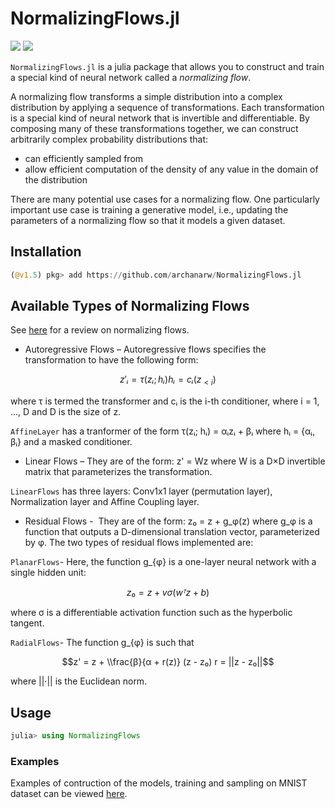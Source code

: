 # NormalizingFlows.jl

[![](https://img.shields.io/badge/docs-stable-blue.svg)](https://archanarw.github.io/NormalizingFlows.jl/stable)
[![](https://img.shields.io/badge/docs-dev-blue.svg)](https://archanarw.github.io/NormalizingFlows.jl/dev)

`NormalizingFlows.jl` is a julia package that allows you to construct and train a special kind of neural network called a *normalizing flow*.

A normalizing flow transforms a simple distribution into a complex distribution by applying a sequence of transformations. Each transformation is a special kind of neural network that is invertible and differentiable. By composing many of these transformations together, we can construct arbitrarily complex probability distributions that: 
- can efficiently sampled from
- allow efficient computation of the density of any value in the domain of the distribution

There are many potential use cases for a normalizing flow. One particularly important use case is training a generative model, i.e., updating the parameters of a normalizing flow so that it models a given dataset.


## Installation

```julia
(@v1.5) pkg> add https://github.com/archanarw/NormalizingFlows.jl
```

## Available Types of Normalizing Flows
See [here](https://arxiv.org/pdf/1912.02762.pdf) for a review on normalizing flows.

* Autoregressive Flows –⁠ 
Autoregressive flows specifies the transformation to have the following form:

```math
z'ᵢ = τ(zᵢ; hᵢ) 
hᵢ = cᵢ(z_{<i})
```

where τ is termed the transformer and cᵢ is the i-th conditioner, where i = 1, ..., D and D is the size of z.

`AffineLayer` has a tranformer of the form τ(zᵢ; hᵢ) = αᵢzᵢ + βᵢ where hᵢ = {αᵢ, βᵢ} and a masked conditioner.

* Linear Flows –⁠
They are of the form: z' = Wz where W is a D×D invertible matrix that parameterizes the transformation.

`LinearFlows` has three layers: Conv1x1 layer (permutation layer), Normalization layer and Affine Coupling layer.

* Residual Flows -
⁠ They are of the form: z₀ = z + g_φ(z) where g_φ is a function that outputs a D-dimensional translation vector, parameterized by φ.
The two types of residual flows implemented are:

`PlanarFlows`- Here, the function g_{φ} is a one-layer neural network with a single hidden unit:
```math 
z₀ = z + vσ(wᵀz + b)
``` 
where σ is a differentiable activation function such as the hyperbolic tangent.

`RadialFlows`- The function g_{φ} is such that
```math
z' = z + \\frac{β}{α + r(z)} (z - z₀)
 r = ||z - z₀||
```
where ||·|| is the Euclidean norm.

## Usage

```julia
julia> using NormalizingFlows
```

### Examples

Examples of contruction of the models, training and sampling on MNIST dataset can be viewed [here](examples).
